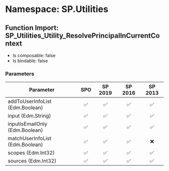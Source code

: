 # Namespace: SP.Utilities

## Function Import: SP_Utilities_Utility_ResolvePrincipalInCurrentContext

- Is composable: false
- Is bindable: false

### Parameters

Parameter | SPO | SP 2019 | SP 2016 | SP 2013
----------|:---:|:-------:|:-------:|:-------:
addToUserInfoList (Edm.Boolean) | ✅ | ✅ | ✅ | ✅
input (Edm.String) | ✅ | ✅ | ✅ | ✅
inputIsEmailOnly (Edm.Boolean) | ✅ | ✅ | ✅ | ✅
matchUserInfoList (Edm.Boolean) | ✅ | ✅ | ✅ | ❌
scopes (Edm.Int32) | ✅ | ✅ | ✅ | ✅
sources (Edm.Int32) | ✅ | ✅ | ✅ | ✅